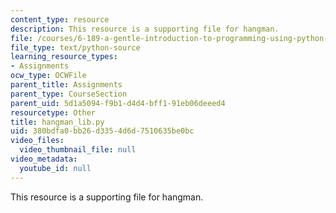 ```yaml
---
content_type: resource
description: This resource is a supporting file for hangman.
file: /courses/6-189-a-gentle-introduction-to-programming-using-python-january-iap-2011/380bdfa0bb26d3354d6d7510635be0bc_hangman_lib.py
file_type: text/python-source
learning_resource_types:
- Assignments
ocw_type: OCWFile
parent_title: Assignments
parent_type: CourseSection
parent_uid: 5d1a5094-f9b1-d4d4-bff1-91eb06deeed4
resourcetype: Other
title: hangman_lib.py
uid: 380bdfa0-bb26-d335-4d6d-7510635be0bc
video_files:
  video_thumbnail_file: null
video_metadata:
  youtube_id: null
---
```

This resource is a supporting file for hangman.

